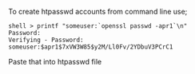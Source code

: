 To create htpasswd accounts from command line use;

    shell > printf "someuser:`openssl passwd -apr1`\n"
    Password:
    Verifying - Password:
    someuser:$apr1$7xVW3W85$y2M/Ll0Fv/2YDbuV3PCrC1

Paste that into htpasswd file